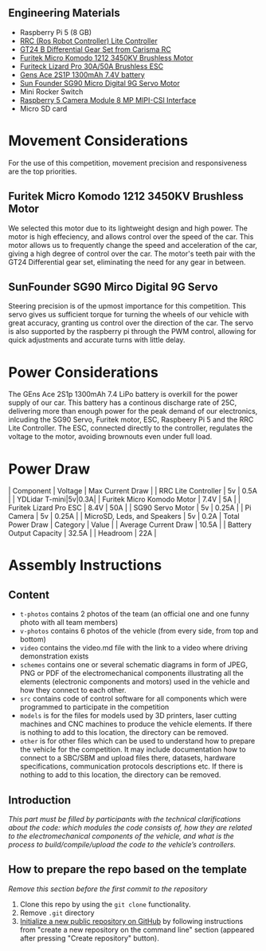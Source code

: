 ## Engineering Materials
* Raspberry Pi 5 (8 GB)
* [RRC (Ros Robot Controller) Lite Controller](https://www.hiwonder.com/products/rrc-lite?srsltid=AfmBOorP3iSszjlniFgA0gsbfA9aUH3UK0MWuyPeuTUcW6RMQjcizhmE)
* [GT24 B Differential Gear Set from Carisma RC](https://carisma-shop.com/collections/gt24-spares/products/gt24-b-differential-gear-set)
* [Furitek Micro Komodo 1212 3450KV Brushless Motor](https://furitek.com/products/furitek-micro-komodo-1212-3456kv-brushless-motor-with-15t-steel-pinion-for-fury-wagon-fx118)
* [Furiteck Lizard Pro 30A/50A Brushless ESC](https://furitek.com/products/combo-of-furitek-lizard-pro-30a-50a-brushed-brushless-esc-for-axial-scx24-with-bluetooth)
* [Gens Ace 2S1P 1300mAh 7.4V battery](https://www.adrenalinehobby.com/products/gens-ace-g-tech-1300mah-2s-7-4v-25c-lipo-deans-plug?_pos=1&_sid=dde29d30b&_ss=r)
* [Sun Founder SG90 Micro Digital 9G Servo Motor](https://www.sunfounder.com/products/sg90-micro-digital-servo?srsltid=AfmBOop4G8SB4zvimDdmDlNUaAaMoN5-eXqEeMZD69HXEi-1QH7Qkzmw)
* Mini Rocker Switch
* [Raspberry 5 Camera Module 8 MP MIPI-CSI Interface](https://www.amazon.ca/TUOPUONE-Compatible-Raspberry-MIPI-CSI-Interface/dp/B0CPTPJLXL?th=1)
* Micro SD card

# Movement Considerations
For the use of this competition, movement precision and responsiveness are the top priorities.

## Furitek Micro Komodo 1212 3450KV Brushless Motor
We selected this motor due to its lightweight design and high power. The motor is high effeciency, and allows control over the speed of the car. This motor allows us to frequently change the speed and acceleration of the car, giving a high degree of control over the car. The motor's teeth pair with the GT24 Differential gear set, eliminating the need for any gear in between.

## SunFounder SG90 Mirco Digital 9G Servo
Steering precision is of the upmost importance for this competition. This servo gives us sufficient torque for turning the wheels of our vehicle with great accuracy, granting us control over the direction of the car. The servo is also supported by the raspberry pi through the PWM control, allowing for quick adjustments and accurate turns with little delay. 

# Power Considerations
The GEns Ace 2S1p 1300mAh 7.4 LiPo battery is overkill for the power supply of our car. This battery has a continous discharge rate of 25C, delivering more than enough power for the peak demand of our electronics, inlcuding the SG90 Servo, Furitek motor, ESC, Raspbeery Pi 5 and the RRC Lite Controller. The ESC, connected directly to the controller, regulates the voltage to the motor, avoiding brownouts even under full load.

# Power Draw
| Component | Voltage | Max Current Draw |
| RRC Lite Controller | 5v | 0.5A |
| YDLidar T-mini|5v|0.3A|
| Furitek Micro Komodo Motor | 7.4V | 5A |
| Furitek Lizard Pro ESC | 8.4V | 50A |
| SG90 Servo Motor | 5v | 0.25A |
| Pi Camera | 5v | 0.25A |
| MicroSD, Leds, and Speakers | 5v | 0.2A |
 Total Power Draw
| Category | Value |
| Average Current Draw | 10.5A |
| Battery Output Capacity | 32.5A |
| Headroom | 22A |

# Assembly Instructions



## Content

* `t-photos` contains 2 photos of the team (an official one and one funny photo with all team members)
* `v-photos` contains 6 photos of the vehicle (from every side, from top and bottom)
* `video` contains the video.md file with the link to a video where driving demonstration exists
* `schemes` contains one or several schematic diagrams in form of JPEG, PNG or PDF of the electromechanical components illustrating all the elements (electronic components and motors) used in the vehicle and how they connect to each other.
* `src` contains code of control software for all components which were programmed to participate in the competition
* `models` is for the files for models used by 3D printers, laser cutting machines and CNC machines to produce the vehicle elements. If there is nothing to add to this location, the directory can be removed.
* `other` is for other files which can be used to understand how to prepare the vehicle for the competition. It may include documentation how to connect to a SBC/SBM and upload files there, datasets, hardware specifications, communication protocols descriptions etc. If there is nothing to add to this location, the directory can be removed.

## Introduction

_This part must be filled by participants with the technical clarifications about the code: which modules the code consists of, how they are related to the electromechanical components of the vehicle, and what is the process to build/compile/upload the code to the vehicle’s controllers._

## How to prepare the repo based on the template

_Remove this section before the first commit to the repository_

1. Clone this repo by using the `git clone` functionality.
2. Remove `.git` directory
3. [Initialize a new public repository on GitHub](https://github.com/new) by following instructions from "create a new repository on the command line" section (appeared after pressing "Create repository" button).
